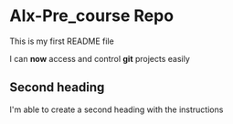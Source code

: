 # Alx-Pre_course Repo

This is my first README  file

I can  **now** access and control __git__ projects easily

## Second heading

I'm able to create a second heading with the instructions

